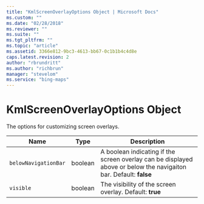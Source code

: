 ```yaml
---
title: "KmlScreenOverlayOptions Object | Microsoft Docs"
ms.custom: ""
ms.date: "02/28/2018"
ms.reviewer: ""
ms.suite: ""
ms.tgt_pltfrm: ""
ms.topic: "article"
ms.assetid: 3366e812-9bc3-4613-bb67-0c1b1b4c4d8e
caps.latest.revision: 2
author: "rbrundritt"
ms.author: "richbrun"
manager: "stevelom"
ms.service: "bing-maps"
---
```


# KmlScreenOverlayOptions Object

The options for customizing screen overlays.

| Name               | Type    | Description                                                                                                       |
|--------------------|---------|-------------------------------------------------------------------------------------------------------------------|
| `belowNavigationBar` | boolean | A boolean indicating if the screen overlay can be displayed above or below the navigaiton bar. Default: **false** |
| `visible`            | boolean | The visibility of the screen overlay. Default: **true**                                                           |